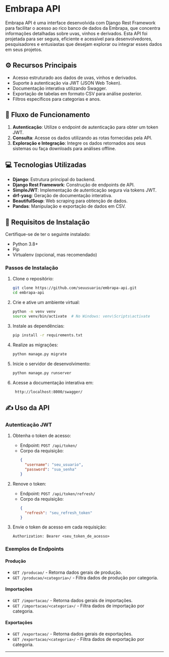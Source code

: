 # Embrapa API

Embrapa API é uma interface desenvolvida com Django Rest Framework para facilitar o acesso ao rico banco de dados da Embrapa, que concentra informações detalhadas sobre uvas, vinhos e derivados. Esta API foi projetada para ser segura, eficiente e acessível para desenvolvedores, pesquisadores e entusiastas que desejam explorar ou integrar esses dados em seus projetos.

## ⚙️ Recursos Principais
- Acesso estruturado aos dados de uvas, vinhos e derivados.
- Suporte à autenticação via JWT (JSON Web Token).
- Documentação interativa utilizando Swagger.
- Exportação de tabelas em formato CSV para análise posterior.
- Filtros específicos para categorias e anos.

## 🔄 Fluxo de Funcionamento
1. **Autenticação**: Utilize o endpoint de autenticação para obter um token JWT.
2. **Consulta**: Acesse os dados utilizando as rotas fornecidas pela API.
3. **Exploração e Integração**: Integre os dados retornados aos seus sistemas ou faça downloads para análises offline.

## 💻 Tecnologias Utilizadas
- **Django**: Estrutura principal do backend.
- **Django Rest Framework**: Construção de endpoints de API.
- **SimpleJWT**: Implementação de autenticação segura via tokens JWT.
- **drf-yasg**: Geração de documentação interativa.
- **BeautifulSoup**: Web scraping para obtenção de dados.
- **Pandas**: Manipulação e exportação de dados em CSV.

## 🚨 Requisitos de Instalação
Certifique-se de ter o seguinte instalado:
- Python 3.8+
- Pip
- Virtualenv (opcional, mas recomendado)

### Passos de Instalação
1. Clone o repositório:
   ```bash
   git clone https://github.com/seuusuario/embrapa-api.git
   cd embrapa-api
   ```

2. Crie e ative um ambiente virtual:
   ```bash
   python -m venv venv
   source venv/bin/activate  # No Windows: venv\Scripts\activate
   ```

3. Instale as dependências:
   ```bash
   pip install -r requirements.txt
   ```

4. Realize as migrações:
   ```bash
   python manage.py migrate
   ```

5. Inicie o servidor de desenvolvimento:
   ```bash
   python manage.py runserver
   ```

6. Acesse a documentação interativa em:
   ```
    http://localhost:8000/swagger/
   ```

## ✍️ Uso da API

### Autenticação JWT
1. Obtenha o token de acesso:
   - Endpoint: `POST /api/token/`
   - Corpo da requisição:
     ```json
     {
       "username": "seu_usuario",
       "password": "sua_senha"
     }
     ```

2. Renove o token:
   - Endpoint: `POST /api/token/refresh/`
   - Corpo da requisição:
     ```json
     {
       "refresh": "seu_refresh_token"
     }
     ```

3. Envie o token de acesso em cada requisição:
   ```
   Authorization: Bearer <seu_token_de_acesso>
   ```

### Exemplos de Endpoints
#### Produção
- `GET /producao/` - Retorna dados gerais de produção.
- `GET /producao/<categoria>/` - Filtra dados de produção por categoria.

#### Importações
- `GET /importacao/` - Retorna dados gerais de importações.
- `GET /importacao/<categoria>/` - Filtra dados de importação por categoria.

#### Exportações
- `GET /exportacao/` - Retorna dados gerais de exportações.
- `GET /exportacao/<categoria>/` - Filtra dados de exportação por categoria.

---